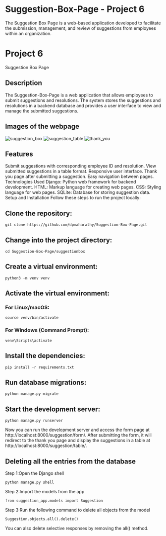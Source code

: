# Suggestion-Box-Page - Project 6
The Suggestion Box Page is a web-based application developed to facilitate the submission, management, and review of suggestions from employees within an organization.


# Project 6
Suggestion Box Page

## Description
The Suggestion-Box-Page is a web application that allows employees to submit suggestions and resolutions. The system stores the suggestions and resolutions in a backend database and provides a user interface to view and manage the submitted suggestions.

## Images of the webpage
![suggestion_box](https://github.com/dpmaharathy/Suggestion-Box-Page/assets/96619281/b1154875-2c0b-454c-a0c4-eeb9a08acc72)
![suggestion_table](https://github.com/dpmaharathy/Suggestion-Box-Page/assets/96619281/689e244e-80f0-45d3-9d30-cddcc5330560)
![thank_you](https://github.com/dpmaharathy/Suggestion-Box-Page/assets/96619281/d005a2da-365c-4f6b-af70-3e483081843f)

## Features
Submit suggestions with corresponding employee ID and resolution.
View submitted suggestions in a table format.
Responsive user interface.
Thank you page after submitting a suggestion.
Easy navigation between pages.
Technologies Used
Django: Python web framework for backend development.
HTML: Markup language for creating web pages.
CSS: Styling language for web pages.
SQLite: Database for storing suggestion data.
Setup and Installation
Follow these steps to run the project locally:


## Clone the repository:

```
git clone https://github.com/dpmaharathy/Suggestion-Box-Page.git
```
## Change into the project directory:

```
cd Suggestion-Box-Page/suggestionbox
```

## Create a virtual environment:
```
python3 -m venv venv
```

## Activate the virtual environment:

### For Linux/macOS:

```
source venv/bin/activate
```
### For Windows (Command Prompt):
```
venv\Scripts\activate
```

## Install the dependencies:
```
pip install -r requirements.txt
```
## Run database migrations:

```
python manage.py migrate
```

## Start the development server:
```
python manage.py runserver
```
Now you can run the development server and access the form page at http://localhost:8000/suggestion/form/. After submitting the form, it will redirect to the thank you page and display the suggestions in a table at http://localhost:8000/suggestion/table/.

## Deleting all the entries from the database
Step 1:Open the Django shell
```
python manage.py shell
```
Step 2:Import the models from the app

```
from suggestion_app.models import Suggestion
```

Step 3:Run the following command to delete all objects from the model
```
Suggestion.objects.all().delete()
```
You can also delete selective responses by removing the all() method.


